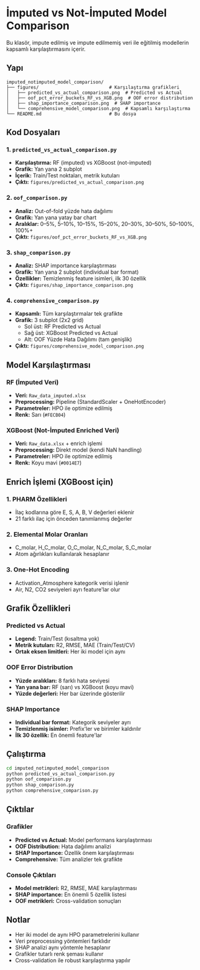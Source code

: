 # İmputed vs Not-İmputed Model Comparison

Bu klasör, impute edilmiş ve impute edilmemiş veri ile eğitilmiş modellerin kapsamlı karşılaştırmasını içerir.

## Yapı

```
imputed_notimputed_model_comparison/
├── figures/                          # Karşılaştırma grafikleri
│   ├── predicted_vs_actual_comparison.png  # Predicted vs Actual
│   ├── oof_pct_error_buckets_RF_vs_XGB.png  # OOF error distribution
│   ├── shap_importance_comparison.png  # SHAP importance
│   └── comprehensive_model_comparison.png  # Kapsamlı karşılaştırma
└── README.md                         # Bu dosya
```

## Kod Dosyaları

### 1. `predicted_vs_actual_comparison.py`
- **Karşılaştırma:** RF (imputed) vs XGBoost (not-imputed)
- **Grafik:** Yan yana 2 subplot
- **İçerik:** Train/Test noktaları, metrik kutuları
- **Çıktı:** `figures/predicted_vs_actual_comparison.png`

### 2. `oof_comparison.py`
- **Analiz:** Out-of-fold yüzde hata dağılımı
- **Grafik:** Yan yana yatay bar chart
- **Aralıklar:** 0–5%, 5–10%, 10–15%, 15–20%, 20–30%, 30–50%, 50–100%, 100%+
- **Çıktı:** `figures/oof_pct_error_buckets_RF_vs_XGB.png`

### 3. `shap_comparison.py`
- **Analiz:** SHAP importance karşılaştırması
- **Grafik:** Yan yana 2 subplot (individual bar format)
- **Özellikler:** Temizlenmiş feature isimleri, ilk 30 özellik
- **Çıktı:** `figures/shap_importance_comparison.png`

### 4. `comprehensive_comparison.py`
- **Kapsamlı:** Tüm karşılaştırmalar tek grafikte
- **Grafik:** 3 subplot (2x2 grid)
  - Sol üst: RF Predicted vs Actual
  - Sağ üst: XGBoost Predicted vs Actual  
  - Alt: OOF Yüzde Hata Dağılımı (tam genişlik)
- **Çıktı:** `figures/comprehensive_model_comparison.png`

## Model Karşılaştırması

### RF (İmputed Veri)
- **Veri:** `Raw_data_imputed.xlsx`
- **Preprocessing:** Pipeline (StandardScaler + OneHotEncoder)
- **Parametreler:** HPO ile optimize edilmiş
- **Renk:** Sarı (`#FECB04`)

### XGBoost (Not-İmputed Enriched Veri)
- **Veri:** `Raw_data.xlsx` + enrich işlemi
- **Preprocessing:** Direkt model (kendi NaN handling)
- **Parametreler:** HPO ile optimize edilmiş
- **Renk:** Koyu mavi (`#0014E7`)

## Enrich İşlemi (XGBoost için)

### 1. PHARM Özellikleri
- İlaç kodlarına göre E, S, A, B, V değerleri eklenir
- 21 farklı ilaç için önceden tanımlanmış değerler

### 2. Elemental Molar Oranları
- C_molar, H_C_molar, O_C_molar, N_C_molar, S_C_molar
- Atom ağırlıkları kullanılarak hesaplanır

### 3. One-Hot Encoding
- Activation_Atmosphere kategorik verisi işlenir
- Air, N2, CO2 seviyeleri ayrı feature'lar olur

## Grafik Özellikleri

### Predicted vs Actual
- **Legend:** Train/Test (kısaltma yok)
- **Metrik kutuları:** R2, RMSE, MAE (Train/Test/CV)
- **Ortak eksen limitleri:** Her iki model için aynı

### OOF Error Distribution
- **Yüzde aralıkları:** 8 farklı hata seviyesi
- **Yan yana bar:** RF (sarı) vs XGBoost (koyu mavi)
- **Yüzde değerleri:** Her bar üzerinde gösterilir

### SHAP Importance
- **Individual bar format:** Kategorik seviyeler ayrı
- **Temizlenmiş isimler:** Prefix'ler ve birimler kaldırılır
- **İlk 30 özellik:** En önemli feature'lar

## Çalıştırma

```bash
cd imputed_notimputed_model_comparison
python predicted_vs_actual_comparison.py
python oof_comparison.py
python shap_comparison.py
python comprehensive_comparison.py
```

## Çıktılar

### Grafikler
- **Predicted vs Actual:** Model performans karşılaştırması
- **OOF Distribution:** Hata dağılımı analizi
- **SHAP Importance:** Özellik önem karşılaştırması
- **Comprehensive:** Tüm analizler tek grafikte

### Console Çıktıları
- **Model metrikleri:** R2, RMSE, MAE karşılaştırması
- **SHAP importance:** En önemli 5 özellik listesi
- **OOF metrikleri:** Cross-validation sonuçları

## Notlar

- Her iki model de aynı HPO parametrelerini kullanır
- Veri preprocessing yöntemleri farklıdır
- SHAP analizi aynı yöntemle hesaplanır
- Grafikler tutarlı renk şeması kullanır
- Cross-validation ile robust karşılaştırma yapılır

